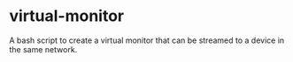 # virtual-monitor
A bash script to create a virtual monitor that can be streamed to a device in the same network.
